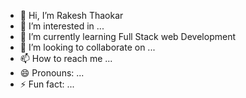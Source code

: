 - 👋 Hi, I’m Rakesh Thaokar
- 👀 I’m interested in ...
- 🌱 I’m currently learning Full Stack web Development
- 💞️ I’m looking to collaborate on ...
- 📫 How to reach me ...
- 😄 Pronouns: ...
- ⚡ Fun fact: ...

<!---
rakeshthaokar/rakeshthaokar is a ✨ special ✨ repository because its `README.md` (this file) appears on your GitHub profile.
You can click the Preview link to take a look at your changes.
--->
